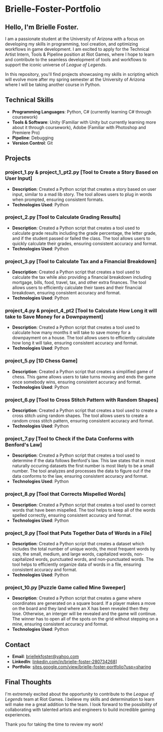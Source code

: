 # Brielle-Foster-Portfolio

## Hello, I'm Brielle Foster.

I am a passionate student at the University of Arizona with a focus on developing my skills in programming, tool creation, and optimizing workflows in game development. I am excited to apply for the Technical Artist Intern, Tools & Pipeline position at Riot Games, where I hope to learn and contribute to the seamless development of tools and workflows to support the iconic universe of *League of Legends*.

In this repository, you'll find projects showcasing my skills in scripting which will evolve more after my spring semester at the University of Arizona where I will be taking another course in Python.

## Technical Skills

- **Programming Languages**: Python, C# (currently learning C# through coursework)
- **Tools & Software**: Unity (Familiar with Unity but currently learning more about it through coursework), Adobe (Familiar with Photoshop and Premiere Pro)
- **Pipeline**: Debugging
- **Version Control**: Git
  
## Projects 

### **project_1.py & project_1_pt2.py [Tool to Create a Story Based on User Input]**
- **Description**: Created a Python script that creates a story based on user input, similar to a mad lib story. The tool allows users to plug in words when prompted, ensuring consistent formats.
- **Technologies Used**: Python

### **project_2.py [Tool to Calculate Grading Results]**
- **Description**: Created a Python script that creates a tool used to calculate grade results including the grade percentage, the letter grade, and if the student passed or failed the class. The tool allows users to quickly calculate their grades, ensuring consistent accuracy and format.
- **Technologies Used**: Python

### **project_3.py [Tool to Calculate Tax and a Financial Breakdown]**
- **Description**: Created a Python script that creates a tool used to calculate the tax while also providing a financial breakdown including mortgage, bills, food, travel, tax, and other extra finances. The tool allows users to efficiently calculate their taxes and their financial breakdown, ensuring consistent accuracy and format.
- **Technologies Used**: Python

### **project_4.py & project_4_pt2 [Tool to Calculate How Long it will take to Save Money for a Downpayment]**
- **Description**: Created a Python script that creates a tool used to calculate how many months it will take to save money for a downpayment on a house. The tool allows users to efficiently calculate how long it will take, ensuring consistent accuracy and format.
- **Technologies Used**: Python

### **project_5.py [1D Chess Game]**
- **Description**: Created a Python script that creates a simplified game of chess. This game allows users to take turns moving and ends the game once somebody wins, ensuring consistent accuracy and format.
- **Technologies Used**: Python

### **project_6.py [Tool to Cross Stitch Pattern with Random Shapes]**
- **Description**: Created a Python script that creates a tool used to create a cross stitch using random shapes. The tool allows users to create a random cross stitch pattern, ensuring consistent accuracy and format.
- **Technologies Used**: Python
  
### **project_7.py [Tool to Check if the Data Conforms with Benford's Law]**
- **Description**: Created a Python script that creates a tool used to determine if the data follows Benford's law. This law states that in most naturally occuring datasets the first number is most likely to be a small number. The tool analyzes and processes the data to figure out if the data conforms to the law, ensuring consistent accuracy and format.
- **Technologies Used**: Python

### **project_8.py [Tool that Corrects Mispelled Words]**
- **Description**: Created a Python script that creates a tool used to correct words that have been mispelled. The tool helps to keep all of the words spelled correctly, ensuring consistent accuracy and format.
- **Technologies Used**: Python

### **project_9.py [Tool that Puts Together Data of Words in a File]**
- **Description**: Created a Python script that creates a dataset which includes the total number of unique words, the most frequent words by size, the small, medium, and large words, capitalized words, non-capitalized words, punctuated words, and non-punctuated words. The tool helps to efficiently organize data of words in a file, ensuring consistent accuracy and format.
- **Technologies Used**: Python  

### **project_10.py [Puzzle Game called Mine Sweeper]**
- **Description**: Created a Python script that creates a game where coordinates are generated on a square board. If a player makes a move on the board and they land where an X has been revealed then they lose. Otherwise, an interger will be revealed and the game will continue. The winner has to open all of the spots on the grid without stepping on a mine, ensuring consistent accuracy and format.
- **Technologies Used**: Python

## Contact 

- **Email**: briellekfoster@yahoo.com
- **LinkedIn**: [linkedin.com/in/brielle-foster-280734268](https://www.linkedin.com/in/brielle-foster-280734268/)]
- **Portfolio**: [sites.google.com/view/brielle-foster-portfolio?usp=sharing](https://sites.google.com/view/brielle-foster-portfolio?usp=sharing)

## Final Thoughts

I'm extremely excited about the opportunity to contribute to the *League of Legends* team at Riot Games. I believe my skills and determination to learn will make me a great addition to the team. I look forward to the possibility of collaborating with talented artists and engineers to build incredible gaming experiences.

Thank you for taking the time to review my work!
